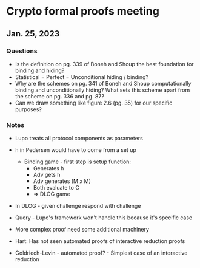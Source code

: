 # Crypto formal proofs meeting

## Jan. 25, 2023

### Questions
- Is the definition on pg. 339 of Boneh and Shoup the best foundation for binding and hiding?
- Statistical = Perfect = Unconditional hiding / binding?
- Why are the schemes on pg. 341 of Boneh and Shoup computationally binding and unconditionally hiding? What sets this scheme apart from the scheme on pg. 336 and pg. 87?
- Can we draw something like figure 2.6 (pg. 35) for our specific purposes?

### Notes
- Lupo treats all protocol components as parameters
- h in Pedersen would have to come from a set up
    - Binding game - first step is setup function:
        - Generates h
        - Adv gets h
        - Adv generates (M x M)
        - Both evaluate to C
        - => DLOG game 

- In DLOG - given challenge respond with challenge
- Query - Lupo's framework won't handle this because it's specific case
- More complex proof need some additional machinery
- Hart: Has not seen automated proofs of interactive reduction proofs
- Goldriech-Levin - automated proof? - Simplest case of an interactive reduction